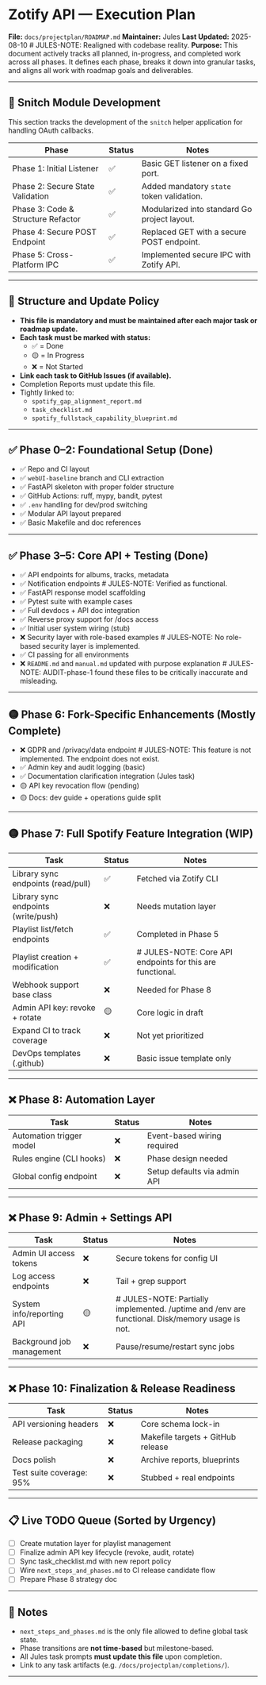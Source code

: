 # Zotify API — Execution Plan

**File:** `docs/projectplan/ROADMAP.md`
**Maintainer:** Jules
**Last Updated:** 2025-08-10 # JULES-NOTE: Realigned with codebase reality.
**Purpose:** This document actively tracks all planned, in-progress, and completed work across all phases. It defines each phase, breaks it down into granular tasks, and aligns all work with roadmap goals and deliverables.

---

## 🚀 Snitch Module Development

This section tracks the development of the `snitch` helper application for handling OAuth callbacks.

| Phase | Status | Notes |
|-------|--------|-------|
| Phase 1: Initial Listener | ✅ | Basic GET listener on a fixed port. |
| Phase 2: Secure State Validation | ✅ | Added mandatory `state` token validation. |
| Phase 3: Code & Structure Refactor | ✅ | Modularized into standard Go project layout. |
| Phase 4: Secure POST Endpoint | ✅ | Replaced GET with a secure POST endpoint. |
| Phase 5: Cross-Platform IPC | ✅ | Implemented secure IPC with Zotify API. |

---

## 🔁 Structure and Update Policy

- **This file is mandatory and must be maintained after each major task or roadmap update.**
- **Each task must be marked with status:**
  - ✅ = Done
  - 🟡 = In Progress
  - ❌ = Not Started
- **Link each task to GitHub Issues (if available).**
- Completion Reports must update this file.
- Tightly linked to:
  - `spotify_gap_alignment_report.md`
  - `task_checklist.md`
  - `spotify_fullstack_capability_blueprint.md`

---

## ✅ Phase 0–2: Foundational Setup (Done)

- ✅ Repo and CI layout
- ✅ `webUI-baseline` branch and CLI extraction
- ✅ FastAPI skeleton with proper folder structure
- ✅ GitHub Actions: ruff, mypy, bandit, pytest
- ✅ `.env` handling for dev/prod switching
- ✅ Modular API layout prepared
- ✅ Basic Makefile and doc references

---

## ✅ Phase 3–5: Core API + Testing (Done)

- ✅ API endpoints for albums, tracks, metadata
- ✅ Notification endpoints # JULES-NOTE: Verified as functional.
- ✅ FastAPI response model scaffolding
- ✅ Pytest suite with example cases
- ✅ Full devdocs + API doc integration
- ✅ Reverse proxy support for /docs access
- ✅ Initial user system wiring (stub)
- ❌ Security layer with role-based examples # JULES-NOTE: No role-based security layer is implemented.
- ✅ CI passing for all environments
- ❌ `README.md` and `manual.md` updated with purpose explanation # JULES-NOTE: AUDIT-phase-1 found these files to be critically inaccurate and misleading.

---

## 🟡 Phase 6: Fork-Specific Enhancements (Mostly Complete)

- ❌ GDPR and /privacy/data endpoint # JULES-NOTE: This feature is not implemented. The endpoint does not exist.
- ✅ Admin key and audit logging (basic)
- ✅ Documentation clarification integration (Jules task)
- 🟡 API key revocation flow (pending)
- 🟡 Docs: dev guide + operations guide split

---

## 🟡 Phase 7: Full Spotify Feature Integration (WIP)

| Task | Status | Notes |
|------|--------|-------|
| Library sync endpoints (read/pull) | ✅ | Fetched via Zotify CLI |
| Library sync endpoints (write/push) | ❌ | Needs mutation layer |
| Playlist list/fetch endpoints | ✅ | Completed in Phase 5 |
| Playlist creation + modification | ✅ | # JULES-NOTE: Core API endpoints for this are functional. |
| Webhook support base class | ❌ | Needed for Phase 8 |
| Admin API key: revoke + rotate | 🟡 | Core logic in draft |
| Expand CI to track coverage | ❌ | Not yet prioritized |
| DevOps templates (.github) | ❌ | Basic issue template only |

---

## ❌ Phase 8: Automation Layer

| Task | Status | Notes |
|------|--------|-------|
| Automation trigger model | ❌ | Event-based wiring required |
| Rules engine (CLI hooks) | ❌ | Phase design needed |
| Global config endpoint | ❌ | Setup defaults via admin API |

---

## ❌ Phase 9: Admin + Settings API

| Task | Status | Notes |
|------|--------|-------|
| Admin UI access tokens | ❌ | Secure tokens for config UI |
| Log access endpoints | ❌ | Tail + grep support |
| System info/reporting API | 🟡 | # JULES-NOTE: Partially implemented. /uptime and /env are functional. Disk/memory usage is not. |
| Background job management | ❌ | Pause/resume/restart sync jobs |

---

## ❌ Phase 10: Finalization & Release Readiness

| Task | Status | Notes |
|------|--------|-------|
| API versioning headers | ❌ | Core schema lock-in |
| Release packaging | ❌ | Makefile targets + GitHub release |
| Docs polish | ❌ | Archive reports, blueprints |
| Test suite coverage: 95% | ❌ | Stubbed + real endpoints |

---

## 📋 Live TODO Queue (Sorted by Urgency)

- [ ] Create mutation layer for playlist management
- [ ] Finalize admin API key lifecycle (revoke, audit, rotate)
- [ ] Sync task_checklist.md with new report policy
- [ ] Wire `next_steps_and_phases.md` to CI release candidate flow
- [ ] Prepare Phase 8 strategy doc

---

## 🧠 Notes

- `next_steps_and_phases.md` is the only file allowed to define global task state.
- Phase transitions are **not time-based** but milestone-based.
- All Jules task prompts **must update this file** upon completion.
- Link to any task artifacts (e.g. `/docs/projectplan/completions/`).

---
